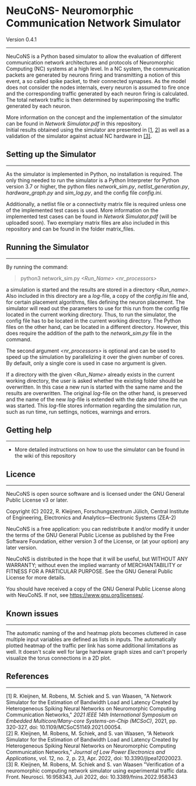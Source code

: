 # NeuCoNS- Neuromorphic Communication Network Simulator

Version 0.4.1  
 
---
NeuCoNS is a Python based simulator to allow the evaluation of different communication network architectures and protocols of Neuromorphic Computing (NC) systems at a high level. In a NC system, the communication packets are generated by neurons firing and transmitting a notion of this event, a so called spike packet, to their connected synapses. As the model does not consider the nodes internals, every neuron is assumed to fire once and the corresponding traffic generated by each neuron firing is calculated. The total network traffic is then determined by superimposing the traffic generated by each neuron. 
 
More information on the concept and the implementation of the simulator can be found in *Network Simulator.pdf* in this repository.  
Initial results obtained using the simulator are presented in [[1](#1), [2](#2)] as well as a validation of the simulator against actual NC hardware in [[3]](#3).


## Setting up the Simulator
---

As the simulator is implemented in Python, no installation is required. The only thing needed to run the simulator is a Python Interpreter for Python version 3.7 or higher, the python files *network_sim.py*, *netlist_generation.py*, *hardware_graph.py* and *sim_log.py*, and the config file *config.ini*.  
  
Additionally, a netlist file or a connectivity matrix file is required unless one of the implemented test cases is used. More information on the implemented test cases can be found in *Network Simulator.pdf* (will be uploaded soon). Two exemplary matrix files are also included in this repository and can be found in the folder matrix_files.

## Running the Simulator
---

By running the command:  
> python3 network_sim.py *<Run_Name> <nr_processors>*  

a simulation is started and the results are stored in a directory *<Run_name>*. Also included in this directory are a *log*-file, a copy of the *config.ini* file and, for certain placement algorithms, files defining the neuron placement. The simulator will read out the parameters to use for this run from the config file located in the current working directory. Thus, to run the simulator, the config file has to be located in the current working directory. The Python files on the other hand, can be located in a different directory. However, this does require the addition of the path to the *network_sim.py* file in the command.  

The second argument *<nr_processors>* is optional and can be used to speed up the simulation by parallelizing it over the given number of cores. By default, only a single core is used in case no argument is given.

If a directory with the given *<Run_Name>* already exists in the current working directory, the user is asked whether the existing folder should be overwritten. In this case a new run is started with the same name and the results are overwritten. The original *log*-file on the other hand, is preserved and the name of the new *log*-file is extended with the date and time the run was started. This *log*-file stores information regarding the simulation run, such as run time, run settings, notices, warnings and errors.  

## Getting help
---
- More detailed instructions on how to use the simulator can be found in the wiki of this repository

## Licence
---

NeuCoNS is open source software and is licensed under the GNU General Public License v3 or later.

Copyright (C) 2022, R. Kleijnen, Forschungszentrum Jülich, Central Institute of Engineering, Electronics and Analytics—Electronic Systems (ZEA-2)

NeuCoNS is a free application: you can redistribute it and/or modify it under the terms of the GNU General Public License as published by the Free Software Foundation, either version 3 of the License, or (at your option) any later version.

NeuCoNS is distributed in the hope that it will be useful, but WITHOUT ANY WARRANTY;
without even the implied warranty of MERCHANTABILITY or FITNESS FOR A PARTICULAR PURPOSE.
See the GNU General Public License for more details.

You should have received a copy of the GNU General Public License
along with NeuCoNS. If not, see <https://www.gnu.org/licenses/>.


## Known issues
---

The automatic naming of the *<placement file>* and heatmap plots becomes cluttered in case multiple input variables are defined as lists in inputs. The automatically plotted heatmap of the traffic per link has some additional limitations as well. It doesn't scale well for large hardware graph sizes and can't properly visualize the torus connections in a 2D plot.  
## References
---

<a id="1">[1]</a> R. Kleijnen, M. Robens, M. Schiek and S. van Waasen, "A Network Simulator for the Estimation of Bandwidth Load and Latency Created by Heterogeneous Spiking Neural Networks on Neuromorphic Computing Communication Networks," *2021 IEEE 14th International Symposium on Embedded Multicore/Many-core Systems-on-Chip (MCSoC)*, 2021, pp. 320-327, doi: 10.1109/MCSoC51149.2021.00054.  
<a id="2">[2]</a> R. Kleijnen, M. Robens, M. Schiek, and S. van Waasen, “A Network Simulator for the Estimation of Bandwidth Load and Latency Created by Heterogeneous Spiking Neural Networks on Neuromorphic Computing Communication Networks,” *Journal of Low Power Electronics and Applications*, vol. 12, no. 2, p. 23, Apr. 2022, doi: 10.3390/jlpea12020023.  
<a id="3">[3]</a>  R. Kleijnen, M. Robens, M. Schiek and S. van Waasen "Verification of a neuromorphic computing network simulator using experimental traffic data. Front. Neurosci. 16:958343, Juli 2022, doi: 10.3389/fnins.2022.958343
